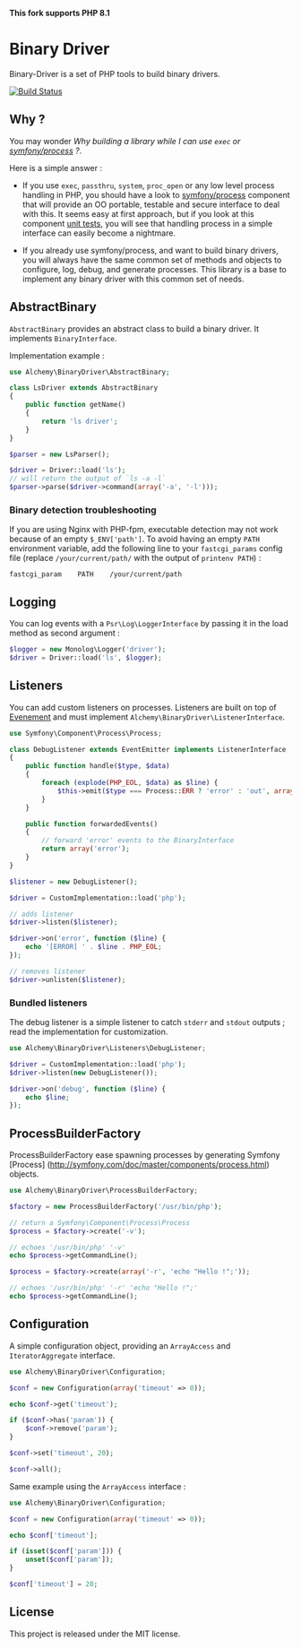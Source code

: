 **This fork supports PHP 8.1** 

# Binary Driver

Binary-Driver is a set of PHP tools to build binary drivers.

[![Build Status](https://travis-ci.org/alchemy-fr/BinaryDriver.png?branch=master)](https://travis-ci.org/alchemy-fr/BinaryDriver)

## Why ?

You may wonder *Why building a library while I can use `exec` or
[symfony/process](https://github.com/symfony/Process) ?*.

Here is a simple answer :

 - If you use `exec`, `passthru`, `system`, `proc_open` or any low level process
   handling in PHP, you should have a look to [symfony/process](https://github.com/symfony/Process)
   component that will provide an OO portable, testable and secure interface to
   deal with this. It seems easy at first approach, but if you look at this
   component [unit tests](https://github.com/symfony/Process/tree/master/Tests),
   you will see that handling process in a simple interface can easily become a
   nightmare.

 - If you already use symfony/process, and want to build binary drivers, you
   will always have the same common set of methods and objects to configure, log,
   debug, and generate processes.
   This library is a base to implement any binary driver with this common set of
   needs.

## AbstractBinary

`AbstractBinary` provides an abstract class to build a binary driver. It implements
`BinaryInterface`.

Implementation example :

```php
use Alchemy\BinaryDriver\AbstractBinary;

class LsDriver extends AbstractBinary
{
    public function getName()
    {
        return 'ls driver';
    }
}

$parser = new LsParser();

$driver = Driver::load('ls');
// will return the output of `ls -a -l`
$parser->parse($driver->command(array('-a', '-l')));
```

### Binary detection troubleshooting

If you are using Nginx with PHP-fpm, executable detection may not work because of an empty `$_ENV['path']`. 
To avoid having an empty `PATH` environment variable, add the following line to your `fastcgi_params` 
config file (replace `/your/current/path/` with the output of `printenv PATH`) :

```
fastcgi_param    PATH    /your/current/path
```

## Logging

You can log events with a `Psr\Log\LoggerInterface` by passing it in the load
method as second argument :

```php
$logger = new Monolog\Logger('driver');
$driver = Driver::load('ls', $logger);
```

## Listeners

You can add custom listeners on processes.
Listeners are built on top of [Evenement](https://github.com/igorw/evenement)
and must implement `Alchemy\BinaryDriver\ListenerInterface`.

```php
use Symfony\Component\Process\Process;

class DebugListener extends EventEmitter implements ListenerInterface
{
    public function handle($type, $data)
    {
        foreach (explode(PHP_EOL, $data) as $line) {
            $this->emit($type === Process::ERR ? 'error' : 'out', array($line));
        }
    }

    public function forwardedEvents()
    {
        // forward 'error' events to the BinaryInterface
        return array('error');
    }
}

$listener = new DebugListener();

$driver = CustomImplementation::load('php');

// adds listener
$driver->listen($listener);

$driver->on('error', function ($line) {
    echo '[ERROR] ' . $line . PHP_EOL;
});

// removes listener
$driver->unlisten($listener);
```

### Bundled listeners

The debug listener is a simple listener to catch `stderr` and `stdout` outputs ;
read the implementation for customization.

```php
use Alchemy\BinaryDriver\Listeners\DebugListener;

$driver = CustomImplementation::load('php');
$driver->listen(new DebugListener());

$driver->on('debug', function ($line) {
    echo $line;
});
```

## ProcessBuilderFactory

ProcessBuilderFactory ease spawning processes by generating Symfony [Process]
(http://symfony.com/doc/master/components/process.html) objects.

```php
use Alchemy\BinaryDriver\ProcessBuilderFactory;

$factory = new ProcessBuilderFactory('/usr/bin/php');

// return a Symfony\Component\Process\Process
$process = $factory->create('-v');

// echoes '/usr/bin/php' '-v'
echo $process->getCommandLine();

$process = $factory->create(array('-r', 'echo "Hello !";'));

// echoes '/usr/bin/php' '-r' 'echo "Hello !";'
echo $process->getCommandLine();
```

## Configuration

A simple configuration object, providing an `ArrayAccess` and `IteratorAggregate`
interface.

```php
use Alchemy\BinaryDriver\Configuration;

$conf = new Configuration(array('timeout' => 0));

echo $conf->get('timeout');

if ($conf->has('param')) {
    $conf->remove('param');
}

$conf->set('timeout', 20);

$conf->all();
```

Same example using the `ArrayAccess` interface :

```php
use Alchemy\BinaryDriver\Configuration;

$conf = new Configuration(array('timeout' => 0));

echo $conf['timeout'];

if (isset($conf['param'])) {
    unset($conf['param']);
}

$conf['timeout'] = 20;
```

## License

This project is released under the MIT license.
